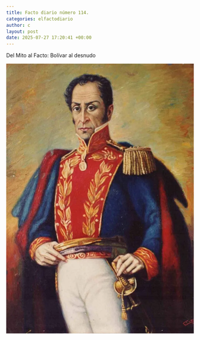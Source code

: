 ```yaml
---
title: Facto diario número 114.
categories: elfactodiario
author: c
layout: post
date: 2025-07-27 17:20:41 +00:00
---
```

Del Mito al Facto: Bolívar al desnudo

![2025_07_27_17_20_51_untitled-1.webp](assets/2025_07_27_17_20_51_untitled-1.webp)
